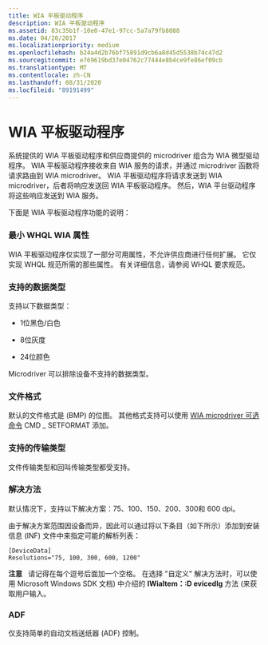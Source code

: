```yaml
---
title: WIA 平板驱动程序
description: WIA 平板驱动程序
ms.assetid: 83c35b1f-10e0-47e1-97cc-5a7a79fb8088
ms.date: 04/20/2017
ms.localizationpriority: medium
ms.openlocfilehash: b24a4d2b76bf75891d9cb6a8d45d5538b74c47d2
ms.sourcegitcommit: e769619bd37e04762c77444e8b4ce9fe86ef09cb
ms.translationtype: MT
ms.contentlocale: zh-CN
ms.lasthandoff: 08/31/2020
ms.locfileid: "89191499"
---
```

# <a name="wia-flatbed-driver"></a>WIA 平板驱动程序





系统提供的 WIA 平板驱动程序和供应商提供的 microdriver 组合为 WIA 微型驱动程序。 WIA 平板驱动程序接收来自 WIA 服务的请求，并通过 microdriver 函数将请求路由到 WIA microdriver。 WIA 平板驱动程序将请求发送到 WIA microdriver，后者将响应发送回 WIA 平板驱动程序。 然后，WIA 平台驱动程序将这些响应发送到 WIA 服务。

下面是 WIA 平板驱动程序功能的说明：

### <a name="minimum-whql-wia-properties"></a>最小 WHQL WIA 属性

WIA 平板驱动程序仅实现了一部分可用属性，不允许供应商进行任何扩展。 它仅实现 WHQL 规范所需的那些属性。 有关详细信息，请参阅 WHQL 要求规范。

### <a name="supported-data-types"></a>支持的数据类型

支持以下数据类型：

-   1位黑色/白色

-   8位灰度

-   24位颜色

Microdriver 可以排除设备不支持的数据类型。

### <a name="file-formats"></a>文件格式

默认的文件格式是 (BMP) 的位图。 其他格式支持可以使用 [WIA microdriver 可选命令](./optional-commands.md) CMD \_ SETFORMAT 添加。

### <a name="supported-transfer-types"></a>支持的传输类型

文件传输类型和回叫传输类型都受支持。

### <a name="resolution"></a>解决方法

默认情况下，支持以下解决方案：75、100、150、200、300和 600 dpi。

由于解决方案范围因设备而异，因此可以通过将以下条目（如下所示）添加到安装信息 (INF) 文件中来指定可能的解析列表：

```INF
[DeviceData]
Resolutions="75, 100, 300, 600, 1200"
```

**注意**   请记得在每个逗号后面加一个空格。
在选择 "自定义" 解决方法时，可以使用 Microsoft Windows SDK 文档) 中介绍的 **IWiaItem：:D evicedlg** 方法 (来获取用户输入。

 

### <a name="adf"></a>ADF

仅支持简单的自动文档送纸器 (ADF) 控制。

 

